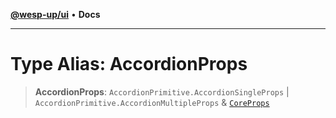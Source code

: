 [**@wesp-up/ui**](../README.md) • **Docs**

---

# Type Alias: AccordionProps

> **AccordionProps**: `AccordionPrimitive.AccordionSingleProps` \| `AccordionPrimitive.AccordionMultipleProps` & [`CoreProps`](../interfaces/CoreProps.md)
